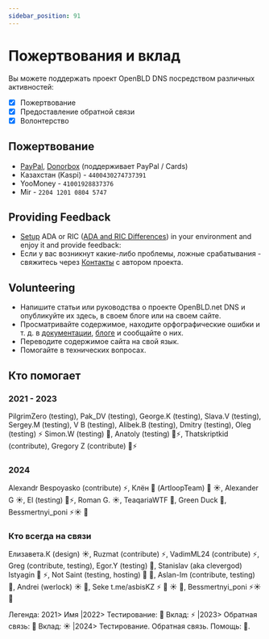 ```yaml
---
sidebar_position: 91
---
```


# Пожертвования и вклад

Вы можете поддержать проект OpenBLD DNS посредством различных активностей:
- [x] Пожертвование
- [x] Предоставление обратной связи
- [x] Волонтерство

## Пожертвование

* [PayPal](https://www.paypal.com/paypalme/m0zgen), [Donorbox](https://donorbox.org/open-bld-dns-donation?default_interval=m&amount=30) (поддерживает PayPal / Cards)
* Казахстан (Kaspi) - `4400430274737391`
* YooMoney - `41001928837376`
* Mir - `2204 1201 0804 5747`

## Providing Feedback

- [Setup](/docs/category/get-started) ADA or RIC ([ADA and RIC Differences](/docs/overwiew/how-it-works#ada-vs-ric)) in your environment and enjoy it and provide feedback:
- Если у вас возникнут какие-либо проблемы, ложные срабатывания - свяжитесь через [Контакты](/ru/docs/contacts) с автором проекта.

## Volunteering

- Напишите статьи или руководства о проекте OpenBLD.net DNS и опубликуйте их здесь, в своем блоге или на своем сайте.
- Просматривайте содержимое, находите орфографические ошибки и т. д. в [документации](/docs/intro), [блоге](/blog) и сообщайте о них.
- Переводите содержимое сайта на свой язык.
- Помогайте в технических вопросах.

## Кто помогает

### 2021 - 2023

PilgrimZero (testing), Pak_DV (testing), George.K (testing), Slava.V (testing),
Sergey.M (testing), V B (testing), Alibek.B (testing), Dmitry (testing), Oleg (testing) ⚡
Simon.W (testing) 💪, Anatoly (testing) 💪⚡, Thatskriptkid (contribute), Gregory Z (contribute) 💪⚡

### 2024
Alexandr Bespoyasko (contribute) ⚡, Клён 🌳 (ArtloopTeam) 🚜 ☀️, Alexander G ☀️, El (testing) 💪⚡, 
Roman G. ☀️, TeaqariaWTF 🚴‍, Green Duck 🚴‍, Bessmertnyi_poni ⚡☀️ 🚴 

### Кто всегда на связи
Елизавета.К (design) ☀️, Ruzmat (contribute) ⚡, VadimML24 (contribute) ⚡, Greg (contribute, testing), Egor.Y (testing) 🚴, Stanislav (aka clevergod) Istyagin 💪 ⚡, 
Not Saint (testing, hosting) 💪 🚴, Aslan-Im (contribute, testing) 🚴, Andrei (werlock) ☀️ 🚴, Seke t.me/asbisKZ ⚡ 🚜 ☀️ 🚴,
Bessmertnyi_poni ⚡☀️ 🚴

Легенда: 2021> Имя |2022> Тестирование: 💪 Вклад: ⚡ |2023> Обратная связь: 🚜 Вклад: ☀️ |2024> Тестирование. Обратная связь. Помощь: 🚴.
